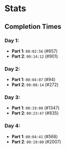 # Stats

## Completion Times
### Day 1:
- **Part 1**: `00:02:56` (#657)
- **Part 2**: `00:14:12` (#901)

### Day 2:
- **Part 1**: `00:04:07` (#94)
- **Part 2**: `00:08:14` (#272)

### Day 3:
- **Part 1**: `00:19:08` (#1347)
- **Part 2**: `00:23:47` (#835)

### Day 4:
- **Part 1**: `00:04:41` (#568)
- **Part 2**: `00:19:08` (#2007)